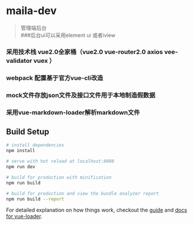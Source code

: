 # maila-dev

> 管理端后台  
###后台ui可以采用element ui 或者iview  
### 采用技术栈 vue2.0全家桶（vue2.0 vue-router2.0 axios vee-validator vuex ）  
### webpack 配置基于官方vue-cli改造  
### mock文件存放json文件及接口文件用于本地制造假数据  
### 采用vue-markdown-loader解析markdown文件

## Build Setup

``` bash
# install dependencies
npm install

# serve with hot reload at localhost:8080
npm run dev

# build for production with minification
npm run build

# build for production and view the bundle analyzer report
npm run build --report
```

For detailed explanation on how things work, checkout the [guide](http://vuejs-templates.github.io/webpack/) and [docs for vue-loader](http://vuejs.github.io/vue-loader).
